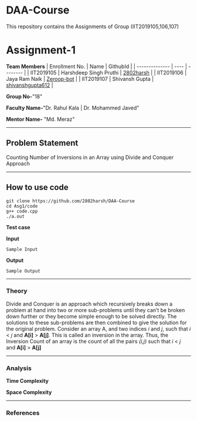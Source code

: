 # DAA-Course
This repository contains the Assignments of Group (IIT2019105,106,107)

# Assignment-1

**Team Members**
|   Enrollment No.  |   Name   | GithubId |
|   --------------  |   ----   | -------- |
|    IIT2019105  |  Harshdeep Singh Pruthi  | [2802harsh](https://github.com/2802harsh) |
|    IIT2019106  |   Jaya Ram Naik | [Zeroop-bot](https://github.com/Zeroop-bot) | 
|    IIT2019107  |   Shivansh Gupta | [shivanshgupta612](https://github.com/shivanshgupta612)  |

**Group No-**"18"

**Faculty Name-**"Dr. Rahul Kala | Dr. Mohammed Javed"

**Mentor Name-** "Md. Meraz"

---
## Problem Statement
Counting Number of Inversions in an Array using Divide and Conquer Approach

---
## How to use code

```
git clone https://github.com/2802harsh/DAA-Course 
cd Asg1/code
g++ code.cpp
./a.out
```


**Test case**

__Input__
```
Sample Input
```
__Output__
```
Sample Output
```

---

### Theory
Divide and Conquer is an approach which recursively breaks down a problem at hand into two or more sub-problems until they can’t be broken down further or they become simple enough to be solved directly. The solutions to these sub-problems are then combined to give the solution for the original problem.
Consider an array A, and two indices _i_ and _j_, such that _i_ < _j_ and __A[i]__ > __A[j]__. This is called an inversion in the array. Thus, the Inversion Count of an array is the count of all the pairs _(i,j)_ such that _i_ < _j_ and __A[i]__ > __A[j]__

---

### Analysis

**Time Complexity**


**Space Complexity**


---

### References

